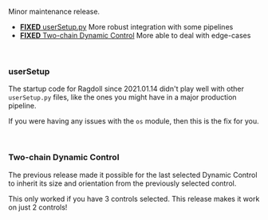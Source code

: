 Minor maintenance release.

- [**FIXED** userSetup.py](#userSetup) More robust integration with some pipelines
- [**FIXED** Two-chain Dynamic Control](#two-chain-dynamic-control) More able to deal with edge-cases

<br>

### userSetup

The startup code for Ragdoll since 2021.01.14 didn't play well with other `userSetup.py` files, like the ones you might have in a major production pipeline.

If you were having any issues with the `os` module, then this is the fix for you.

<br>

### Two-chain Dynamic Control

The previous release made it possible for the last selected Dynamic Control to inherit its size and orientation from the previously selected control.

This only worked if you have 3 controls selected. This release makes it work on just 2 controls!